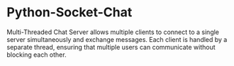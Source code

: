 # Python-Socket-Chat
Multi-Threaded Chat Server allows multiple clients to connect to a single server simultaneously and exchange messages. Each client is handled by a separate thread, ensuring that multiple users can communicate without blocking each other.
